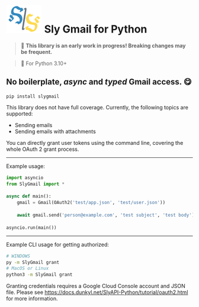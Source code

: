 # ![sly logo](https://raw.githubusercontent.com/dunkyl/SlyMeta/main/sly%20logo%20py.svg) Sly Gmail for Python

> 🚧 **This library is an early work in progress! Breaking changes may be frequent.**

> 🐍 For Python 3.10+

## No boilerplate, *async* and *typed* Gmail access. 😋

```shell
pip install slygmail
```

This library does not have full coverage.
Currently, the following topics are supported:

* Sending emails
* Sending emails with attachments

You can directly grant user tokens using the command line, covering the whole OAuth 2 grant process.

---

Example usage:

```python
import asyncio
from SlyGmail import *

async def main():
    gmail = Gmail(OAuth2('test/app.json', 'test/user.json'))

    await gmail.send('person@example.com', 'test subject', 'test body')

asyncio.run(main())
```

---

Example CLI usage for getting authorized:

```sh
# WINDOWS
py -m SlyGmail grant
# MacOS or Linux
python3 -m SlyGmail grant
```

Granting credentials requires a Google Cloud Console account and JSON file.
Please see https://docs.dunkyl.net/SlyAPI-Python/tutorial/oauth2.html for more information.
